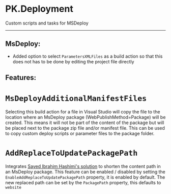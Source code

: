 PK.Deployment
=============
Custom scripts and tasks for MSDeploy
***
MsDeploy:
-------------------
* Added option to select `ParametersXMLFiles` as a build action so that this does not has to be done by editing the project file directly

Features:
---------
# `MsDeployAdditionalManifestFiles`
Selecting this build action for a file in Visual Studio will copy the file to the location where an MsDeploy package (WebPublishMethod=Package) will be created. This means it will not be part of the content of the package but will be placed next to the package zip file and/or manifest file. This can be used to copy custom deploy scripts or parameter files to the package folder.
# `AddReplaceToUpdatePackagePath`
Integrates [Sayed Ibrahim Hashimi's solution](http://sedodream.com/2013/01/13/WebPackagingFixingTheLongPathIssue.aspx) to shorten the content path in an MsDeploy package.
This feature can be enabled / disabled by setting the `EnableAddReplaceToUpdatePackagePath` property, it is enabled by default.
The new replaced path can be set by the `PackagePath` property, this defaults to `website`